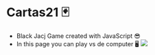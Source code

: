 
# Cartas21 🃏
- Black Jacj Game created with JavaScript 😎
- In this page you can play vs de computer 🖥️
![](https://user-images.githubusercontent.com/81318237/130752887-09d42feb-2b08-4fc2-aaa2-7135e39698bf.jpg)
